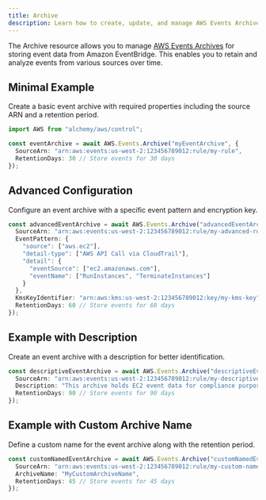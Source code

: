 ```yaml
---
title: Archive
description: Learn how to create, update, and manage AWS Events Archives using Alchemy Cloud Control.
---
```


The Archive resource allows you to manage [AWS Events Archives](https://docs.aws.amazon.com/events/latest/userguide/) for storing event data from Amazon EventBridge. This enables you to retain and analyze events from various sources over time.

## Minimal Example

Create a basic event archive with required properties including the source ARN and a retention period.

```ts
import AWS from "alchemy/aws/control";

const eventArchive = await AWS.Events.Archive("myEventArchive", {
  SourceArn: "arn:aws:events:us-west-2:123456789012:rule/my-rule",
  RetentionDays: 30 // Store events for 30 days
});
```

## Advanced Configuration

Configure an event archive with a specific event pattern and encryption key.

```ts
const advancedEventArchive = await AWS.Events.Archive("advancedEventArchive", {
  SourceArn: "arn:aws:events:us-west-2:123456789012:rule/my-advanced-rule",
  EventPattern: {
    "source": ["aws.ec2"],
    "detail-type": ["AWS API Call via CloudTrail"],
    "detail": {
      "eventSource": ["ec2.amazonaws.com"],
      "eventName": ["RunInstances", "TerminateInstances"]
    }
  },
  KmsKeyIdentifier: "arn:aws:kms:us-west-2:123456789012:key/my-kms-key",
  RetentionDays: 60 // Store events for 60 days
});
```

## Example with Description

Create an event archive with a description for better identification.

```ts
const descriptiveEventArchive = await AWS.Events.Archive("descriptiveEventArchive", {
  SourceArn: "arn:aws:events:us-west-2:123456789012:rule/my-descriptive-rule",
  Description: "This archive holds EC2 event data for compliance purposes.",
  RetentionDays: 90 // Store events for 90 days
});
```

## Example with Custom Archive Name

Define a custom name for the event archive along with the retention period.

```ts
const customNamedEventArchive = await AWS.Events.Archive("customNamedEventArchive", {
  SourceArn: "arn:aws:events:us-west-2:123456789012:rule/my-custom-name-rule",
  ArchiveName: "MyCustomArchiveName",
  RetentionDays: 45 // Store events for 45 days
});
```